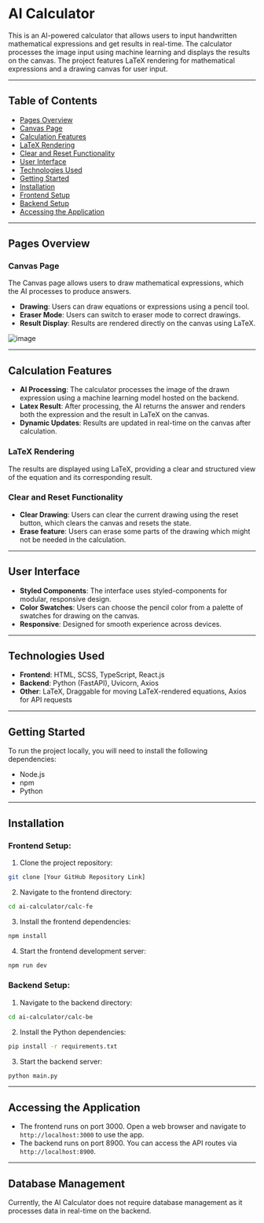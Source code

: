 # AI Calculator

This is an AI-powered calculator that allows users to input handwritten mathematical expressions and get results in real-time. The calculator processes the image input using machine learning and displays the results on the canvas. The project features LaTeX rendering for mathematical expressions and a drawing canvas for user input.

---

## Table of Contents

- [Pages Overview](#pages-overview)
- [Canvas Page](#canvas-page)
- [Calculation Features](#calculation-features)
- [LaTeX Rendering](#latex-rendering)
- [Clear and Reset Functionality](#clear-and-reset-functionality)
- [User Interface](#user-interface)
- [Technologies Used](#technologies-used)
- [Getting Started](#getting-started)
- [Installation](#installation)
- [Frontend Setup](#frontend-setup)
- [Backend Setup](#backend-setup)
- [Accessing the Application](#accessing-the-application)

---

## Pages Overview

### Canvas Page

The Canvas page allows users to draw mathematical expressions, which the AI processes to produce answers.

- **Drawing**: Users can draw equations or expressions using a pencil tool.
- **Eraser Mode**: Users can switch to eraser mode to correct drawings.
- **Result Display**: Results are rendered directly on the canvas using LaTeX.

![image](https://github.com/user-attachments/assets/a6b4c633-5be2-4f7e-a016-4ee4f2556c28)
  

---

## Calculation Features

- **AI Processing**: The calculator processes the image of the drawn expression using a machine learning model hosted on the backend.
- **Latex Result**: After processing, the AI returns the answer and renders both the expression and the result in LaTeX on the canvas.
- **Dynamic Updates**: Results are updated in real-time on the canvas after calculation.

### LaTeX Rendering

The results are displayed using LaTeX, providing a clear and structured view of the equation and its corresponding result.

### Clear and Reset Functionality

- **Clear Drawing**: Users can clear the current drawing using the reset button, which clears the canvas and resets the state.
- **Erase feature**: Users can erase some parts of the drawing which might not be needed in the calculation. 
---

## User Interface

- **Styled Components**: The interface uses styled-components for modular, responsive design.
- **Color Swatches**: Users can choose the pencil color from a palette of swatches for drawing on the canvas.
- **Responsive**: Designed for smooth experience across devices.

---

## Technologies Used

- **Frontend**: HTML, SCSS, TypeScript, React.js
- **Backend**: Python (FastAPI), Uvicorn, Axios
- **Other**: LaTeX, Draggable for moving LaTeX-rendered equations, Axios for API requests

---

## Getting Started

To run the project locally, you will need to install the following dependencies:

- Node.js
- npm
- Python

---

## Installation

### Frontend Setup:

1. Clone the project repository:

```bash
git clone [Your GitHub Repository Link]
```

2. Navigate to the frontend directory:

```bash
cd ai-calculator/calc-fe
```

3. Install the frontend dependencies:

```bash
npm install
```

4. Start the frontend development server:

```bash
npm run dev
```

### Backend Setup:

1. Navigate to the backend directory:

```bash
cd ai-calculator/calc-be
```

2. Install the Python dependencies:

```bash
pip install -r requirements.txt
```

3. Start the backend server:

```bash
python main.py
```

---

## Accessing the Application

- The frontend runs on port 3000. Open a web browser and navigate to `http://localhost:3000` to use the app.
- The backend runs on port 8900. You can access the API routes via `http://localhost:8900`.

---

## Database Management

Currently, the AI Calculator does not require database management as it processes data in real-time on the backend.
